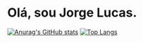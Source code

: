 <h1> Olá, sou Jorge Lucas. </h1>

[![Anurag's GitHub stats](https://github-readme-stats.vercel.app/api?username=thepinkwheat&theme=dark)](https://github.com/anuraghazra/github-readme-stats)
[![Top Langs](https://github-readme-stats.vercel.app/api/top-langs/?username=anuraghazra&layout=compact&theme=dark)](https://github.com/anuraghazra/github-readme-stats)
